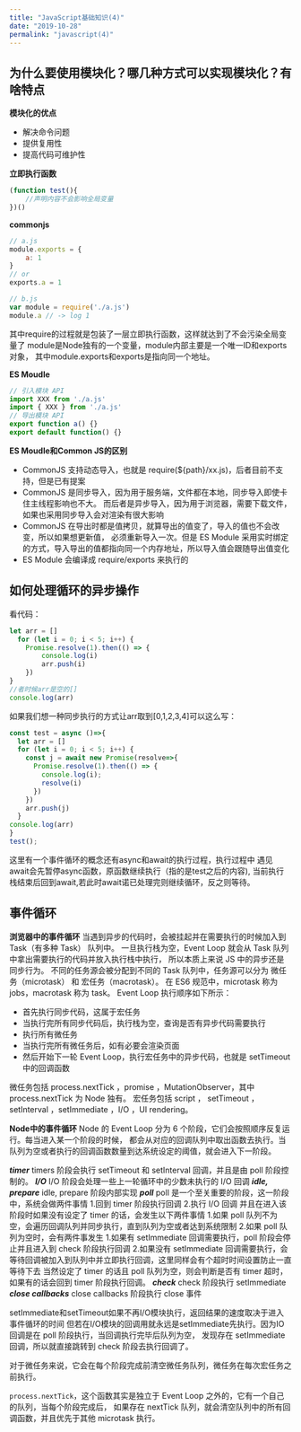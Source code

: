 ```yaml
---
title: "JavaScript基础知识(4)"
date: "2019-10-28"
permalink: "javascript(4)"
---
```


## 为什么要使用模块化？哪几种方式可以实现模块化？有啥特点

**模块化的优点**
* 解决命令问题
* 提供复用性
* 提高代码可维护性

**立即执行函数**
```javascript
(function test(){
    //声明内容不会影响全局变量
})()
```
**commonjs**
```javascript
// a.js
module.exports = {
    a: 1
}
// or 
exports.a = 1

// b.js
var module = require('./a.js')
module.a // -> log 1
```
其中require的过程就是包装了一层立即执行函数，这样就达到了不会污染全局变量了
module是Node独有的一个变量，module内部主要是一个唯一ID和exports对象，
其中module.exports和exports是指向同一个地址。

**ES Moudle**
```javascript
// 引入模块 API
import XXX from './a.js'
import { XXX } from './a.js'
// 导出模块 API
export function a() {}
export default function() {}
```
**ES Moudle和Common JS的区别**
* CommonJS 支持动态导入，也就是 require(${path}/xx.js)，后者目前不支持，但是已有提案
* CommonJS 是同步导入，因为用于服务端，文件都在本地，同步导入即使卡住主线程影响也不大。
而后者是异步导入，因为用于浏览器，需要下载文件，如果也采用同步导入会对渲染有很大影响
* CommonJS 在导出时都是值拷贝，就算导出的值变了，导入的值也不会改变，所以如果想更新值，
必须重新导入一次。但是 ES Module 采用实时绑定的方式，导入导出的值都指向同一个内存地址，所以导入值会跟随导出值变化
* ES Module 会编译成 require/exports 来执行的

## 如何处理循环的异步操作

看代码：
```javascript
let arr = []
  for (let i = 0; i < 5; i++) {
    Promise.resolve(1).then(() => {
        console.log(i)
        arr.push(i)
    })
}
//者时候arr是空的[]
console.log(arr)
```
如果我们想一种同步执行的方式让arr取到[0,1,2,3,4]可以这么写：
```javascript
const test = async ()=>{
  let arr = []
  for (let i = 0; i < 5; i++) {
    const j = await new Promise(resolve=>{
      Promise.resolve(1).then(() => {
        console.log(i);
        resolve(i)
      })
    })
    arr.push(j)
  }
console.log(arr)
}
test();
```
这里有一个事件循环的概念还有async和await的执行过程，执行过程中
遇见await会先暂停async函数，原函数继续执行（指的是test之后的内容),
当前执行栈结束后回到await,若此时await诺已处理完则继续循环，反之则等待。

## 事件循环

**浏览器中的事件循环**
当遇到异步的代码时，会被挂起并在需要执行的时候加入到 Task（有多种 Task） 队列中。
一旦执行栈为空，Event Loop 就会从 Task 队列中拿出需要执行的代码并放入执行栈中执行，
所以本质上来说 JS 中的异步还是同步行为。
不同的任务源会被分配到不同的 Task 队列中，任务源可以分为 微任务（microtask） 和 宏任务（macrotask）。
在 ES6 规范中，microtask 称为 jobs，macrotask 称为 task。
 Event Loop 执行顺序如下所示：
* 首先执行同步代码，这属于宏任务
* 当执行完所有同步代码后，执行栈为空，查询是否有异步代码需要执行
* 执行所有微任务
* 当执行完所有微任务后，如有必要会渲染页面
* 然后开始下一轮 Event Loop，执行宏任务中的异步代码，也就是 setTimeout 中的回调函数

微任务包括 process.nextTick ，promise ，MutationObserver，其中 process.nextTick 为 Node 独有。
宏任务包括 script ， setTimeout ，setInterval ，setImmediate ，I/O ，UI rendering。

**Node中的事件循环**
Node 的 Event Loop 分为 6 个阶段，它们会按照顺序反复运行。每当进入某一个阶段的时候，
都会从对应的回调队列中取出函数去执行。当队列为空或者执行的回调函数数量到达系统设定的阈值，就会进入下一阶段。

***timer***
timers 阶段会执行 setTimeout 和 setInterval 回调，并且是由 poll 阶段控制的。
***I/O***
I/O 阶段会处理一些上一轮循环中的少数未执行的 I/O 回调
***idle, prepare***
idle, prepare 阶段内部实现
***poll***
poll 是一个至关重要的阶段，这一阶段中，系统会做两件事情
1.回到 timer 阶段执行回调
2.执行 I/O 回调
并且在进入该阶段时如果没有设定了 timer 的话，会发生以下两件事情
1.如果 poll 队列不为空，会遍历回调队列并同步执行，直到队列为空或者达到系统限制
2.如果 poll 队列为空时，会有两件事发生
 1.如果有 setImmediate 回调需要执行，poll 阶段会停止并且进入到 check 阶段执行回调
 2.如果没有 setImmediate 回调需要执行，会等待回调被加入到队列中并立即执行回调，这里同样会有个超时时间设置防止一直等待下去
当然设定了 timer 的话且 poll 队列为空，则会判断是否有 timer 超时，如果有的话会回到 timer 阶段执行回调。
***check***
check 阶段执行 setImmediate
***close callbacks***
close callbacks 阶段执行 close 事件

setImmediate和setTimeout如果不再I/O模块执行，返回结果的速度取决于进入事件循环的时间
但若在I/O模块的回调用就永远是setImmediate先执行。因为IO 回调是在 poll 阶段执行，当回调执行完毕后队列为空，
发现存在 setImmediate 回调，所以就直接跳转到 check 阶段去执行回调了。

对于微任务来说，它会在每个阶段完成前清空微任务队列，微任务在每次宏任务之前执行。

`process.nextTick`，这个函数其实是独立于 Event Loop 之外的，它有一个自己的队列，当每个阶段完成后，
如果存在 nextTick 队列，就会清空队列中的所有回调函数，并且优先于其他 microtask 执行。
